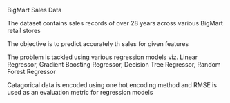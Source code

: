 BigMart Sales Data

The dataset contains sales records of over 28 years across various BigMart retail stores

The objective is to predict accurately th sales for given features

The problem is tackled using various regression models viz.
Linear Regressor,
Gradient Boosting Regressor,
Decision Tree Regressor,
Random Forest Regressor

Catagorical data is encoded using one hot encoding method and RMSE is used as an evaluation metric for regression models

